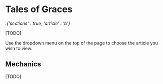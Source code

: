 # Tales of Graces

*:{'sections' : true, 'article' : 'b'}*

[TODO]

Use the dropdown menu on the top of the page to choose the article you wish to view.

## Mechanics

[TODO]
